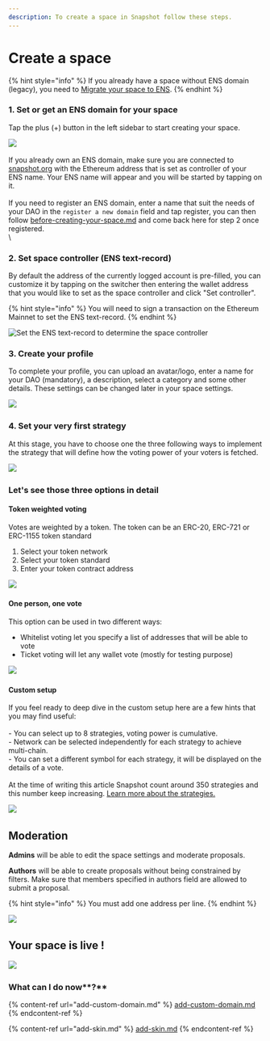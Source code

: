 ```yaml
---
description: To create a space in Snapshot follow these steps.
---
```


# Create a space

{% hint style="info" %}
If you already have a space without ENS domain (legacy), you need to [Migrate your space to ENS](https://docs.snapshot.page/spaces/migrate).
{% endhint %}

### 1. Set or get an ENS domain for your space

Tap the plus (+) button in the left sidebar to start creating your space.

![](<../.gitbook/assets/Capture d’écran 2022-08-11 à 12.30.46.png>)

If you already own an ENS domain, make sure you are connected to [snapshot.org](https://snapshot.org/#/setup) with the Ethereum address that is set as controller of your ENS name. Your ENS name will appear and you will be started by tapping on it.\
\
If you need to register an ENS domain, enter a name that suit the needs of your DAO in the `register a new domain` field and tap register, you can then follow [before-creating-your-space.md](before-creating-your-space.md "mention") and come back here for step 2 once registered.\
\


### 2. Set space controller (ENS text-record)

By default the address of the currently logged account is pre-filled, you can customize it by tapping on the switcher then entering the wallet address that you would like to set as the space controller and click "Set controller". &#x20;

{% hint style="info" %}
You will need to sign a transaction on the Ethereum Mainnet to set the ENS text-record.&#x20;
{% endhint %}

![Set the ENS text-record to determine the space controller](<../.gitbook/assets/Capture d’écran 2022-08-11 à 12.31.58.png>)

### 3. Create your profile

To complete your profile, you can upload an avatar/logo, enter a name for your DAO (mandatory), a description, select a category and some other details. These settings can be changed later in your space settings.

![](<../.gitbook/assets/Capture d’écran 2022-08-11 à 12.53.39.png>)

### **4. Set your very first strategy**

At this stage, you have to choose one the three following ways to implement the strategy that will define how the voting power of your voters is fetched.

![](<../.gitbook/assets/Capture d’écran 2022-08-11 à 12.33.32.png>)

### Let's see those three options in detail&#x20;

#### Token weighted voting

Votes are weighted by a token. The token can be an ERC-20, ERC-721 or ERC-1155 token standard

1. Select your token network
2. Select your token standard
3. Enter your token contract address

![](<../.gitbook/assets/Capture d’écran 2022-08-11 à 12.37.27.png>)

#### One person, one vote

This option can be used in two different ways:

* Whitelist voting let you specify a list of addresses that will be able to vote
* Ticket voting will let any wallet vote (mostly for testing purpose)

![](<../.gitbook/assets/Capture d’écran 2022-08-11 à 13.24.40.png>)

#### Custom setup

If you feel ready to deep dive in the custom setup here are a few hints that you may find useful:\
\
\- You can select up to 8 strategies, voting power is cumulative.\
\- Network can be selected independently for each strategy to achieve multi-chain.\
\- You can set a different symbol for each strategy, it will be displayed on the details of a vote.\
\
At the time of writing this article Snapshot count around 350 strategies and this number keep increasing. [Learn more about the strategies. ](../strategies/what-is-a-strategy.md)

![](<../.gitbook/assets/Capture d’écran 2022-08-11 à 13.25.04 (1).png>)

## Moderation

**Admins** will be able to edit the space settings and moderate proposals.&#x20;

**Authors** will be able to create proposals without being constrained by filters. Make sure that members specified in authors field are allowed to submit a proposal.

{% hint style="info" %}
You must add one address per line.
{% endhint %}

![](<../.gitbook/assets/Capture d’écran 2022-08-12 à 13.53.21.png>)

## Your space is live !

![](<../.gitbook/assets/Capture d’écran 2022-08-12 à 13.53.39.png>)

### What can I do now**?**

{% content-ref url="add-custom-domain.md" %}
[add-custom-domain.md](add-custom-domain.md)
{% endcontent-ref %}

{% content-ref url="add-skin.md" %}
[add-skin.md](add-skin.md)
{% endcontent-ref %}
